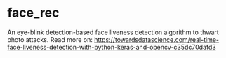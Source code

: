 # face_rec
An eye-blink detection-based face liveness detection algorithm to thwart photo attacks.
Read more on: https://towardsdatascience.com/real-time-face-liveness-detection-with-python-keras-and-opencv-c35dc70dafd3
